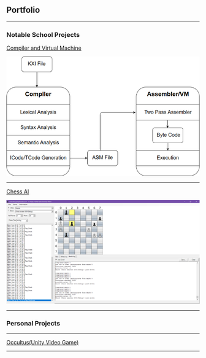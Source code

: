 ## Portfolio

---

### Notable School Projects

[Compiler and Virtual Machine](/compiler)

<img src="img/compilerThumb.png?raw=true">

---

[Chess AI](/chess)

<img src="img/chessThumb.png?raw=true">

---

### Personal Projects

---

[Occultus(Unity Video Game)](/sample_page)

---

